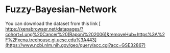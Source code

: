 # Fuzzy-Bayesian-Network
 You can download the dataset from this link 
[ https://xenabrowser.net/datapages/?cohort=Lung%20Cancer%20(Raponi%202006)&removeHub=https%3A%2F%2Fxena.treehouse.gi.ucsc.edu%3A443](https://www.ncbi.nlm.nih.gov/geo/query/acc.cgi?acc=GSE32867)

 
